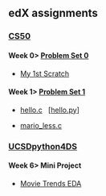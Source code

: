 ## edX assignments

### [CS50](https://courses.edx.org/courses/course-v1:HarvardX+CS50+X/course/)
#### Week 0> [Problem Set 0](https://docs.cs50.net/2018/x/psets/0/pset0.html)
* [My 1st Scratch](https://scratch.mit.edu/projects/266986211/)

#### Week 1> [Problem Set 1](https://docs.cs50.net/2019/x/psets/1/index.html)
* [hello.c](https://github.com/yyzz1010/cs50/blob/master/hello.c)&nbsp;&nbsp;&nbsp;[[hello.py](https://github.com/yyzz1010/cs50/blob/master/hello.py)]</p>
* [mario_less.c](https://github.com/yyzz1010/cs50/blob/master/mario_less.c)

### [UCSDpython4DS](https://courses.edx.org/courses/course-v1:UCSanDiegoX+DSE200x+1T2019/course/)
#### Week 6> Mini Project
* [Movie Trends EDA](https://github.com/yyzz1010/edx-assignments/blob/master/movie_trends.ipynb)
